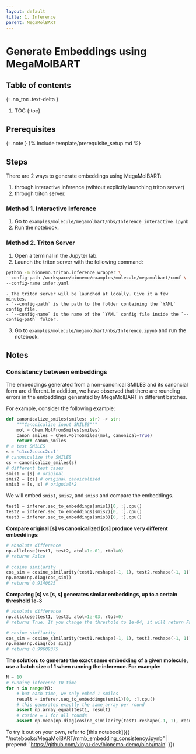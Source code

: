 ```yaml
---
layout: default
title: 1. Inference
parent: MegaMolBART
---
```

# Generate Embeddings using MegaMolBART

## Table of contents
{: .no_toc .text-delta }

1. TOC
{:toc}


## Prerequisites

{: .note }
{% include template/prerequisite_setup.md %}

## Steps

There are 2 ways to generate embeddings using MegaMolBART: 
1. through interactive inference (wihtout explictly launching triton server)
2. through triton server. 

### Method 1. Interactive Inference
1. Go to `examples/molecule/megamolbart/nbs/Inference_interactive.ipynb`
2. Run the notebook. 

### Method 2. Triton Server
1. Open a terminal in the Jupyter lab. 
2. Launch the triton server with the following command: 
```bash
python -m bionemo.triton.inference_wrapper \
--config-path /workspace/bionemo/examples/molecule/megamolbart/conf \
--config-name infer.yaml
```
	- The triton server will be launched at locally. Give it a few minutes.  
	- `--config-path` is the path to the folder containing the `YAML` config file.
	- `--config-name` is the name of the `YAML` config file inside the `--config-path` folder.

3. Go to `examples/molecule/megamolbart/nbs/Inference.ipynb` and run the notebook.

## Notes
### Consistency between embeddings
The embeddings generated from a non-canonical SMILES and its canoncial form are different. In addition, we have observed that there are rounding errors in the embeddings generated by MegaMolBART in different batches. 

For example, consider the following example: 
```python
def canonicalize_smiles(smiles: str) -> str:
    """Canonicalize input SMILES"""
    mol = Chem.MolFromSmiles(smiles)
    canon_smiles = Chem.MolToSmiles(mol, canonical=True)
    return canon_smiles
# a test SMILES
s = 'c1cc2ccccc2cc1'
# canonicalize the SMILES
cs = canonicalize_smiles(s)
# different test cases
smis1 = [s] # original
smis2 = [cs] # original canoicalized
smis3 = [s, s] # orignial*2
```

We will embed `smis1`, `smis2`, and `smis3` and compare the embeddings. 

```python
test1 = inferer.seq_to_embeddings(smis1)[0, :].cpu()
test2 = inferer.seq_to_embeddings(smis2)[0, :].cpu()
test3 = inferer.seq_to_embeddings(smis3)[0, :].cpu()
```

**Compare original [s] vs canonicalized  [cs] produce very different embeddings**: 
```python
# absolute difference
np.allclose(test1, test2, atol=1e-01, rtol=0)
# returns False

# cosine similarity
cos_sim = cosine_similarity(test1.reshape(-1, 1), test2.reshape(-1, 1))
np.mean(np.diag(cos_sim))
# returns 0.9140625
```

**Comparing [s] vs [s, s] generates similar embeddings, up to a certain threshold 1e-3**
```python
# absolute difference
np.allclose(test1, test3, atol=1e-03, rtol=0)
# returns True. If you change the threshold to 1e-04, it will return False.

# cosine similarity
cos_sim = cosine_similarity(test1.reshape(-1, 1), test3.reshape(-1, 1))
np.mean(np.diag(cos_sim))
# returns 0.99609375
```

**The solution: to generate the exact same embedding of a given molecule, use a batch size of 1 when running the inference. For example:**
```python
N = 10
# running inference 10 time
for n in range(N): 
	# but each time, we only embed 1 smiles
    result = inferer.seq_to_embeddings(smis1)[0, :].cpu()
    # this generates exactly the same array per round
    assert np.array_equal(test1, result)
    # cosine = 1 for all rounds
    assert np.mean(np.diag(cosine_similarity(test1.reshape(-1, 1), result.reshape(-1, 1)))) == 1
```

To try it out on your own, refer to [this notebook]({{ "/notebooks/MegaMolBART/mmb_embedding_consistency.ipynb" | prepend: 'https://github.com/xinyu-dev/bionemo-demo/blob/main' }})
